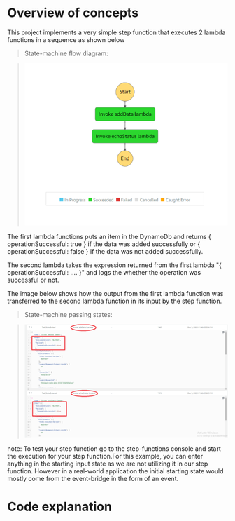 # Overview of concepts

This project implements a very simple step function that executes 2 lambda functions in a sequence as shown below

>State-machine flow diagram:

>![State-machine flow diagram](imgs/simpleStepFunction.png)  

The first lambda functions puts an item in the DynamoDb and returns { operationSuccessful: true } if the data was added successfully or { operationSuccessful: false } if the data was not added successfully.

The second lambda takes the expression returned from the first lambda "{ operationSuccessful: .... }" and logs the whether the operation was successful or not.

The image below shows how the output from the first lambda function was transferred to the second lambda function in its input by the step function.

>State-machine passing states:

>![State-machine passing states](imgs/simpleStepFunction_states.png)  

note: To test your step function go to the step-functions console and start the execution for your step function.For this example, you can enter anything in the starting input state as we are not utilizing it in our step function. However in a real-world application the initial starting state would mostly come from the event-bridge in the form of an event.


# Code explanation
